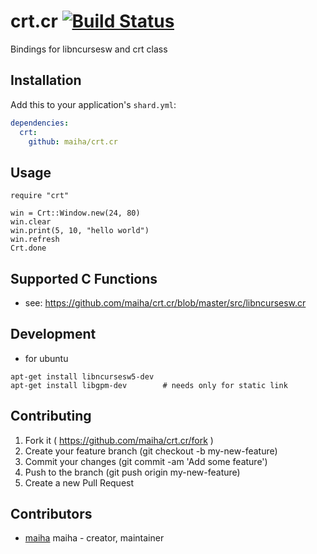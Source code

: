 # crt.cr [![Build Status](https://travis-ci.org/maiha/crt.cr.svg?branch=travis)](https://travis-ci.org/maiha/crt.cr)

Bindings for libncursesw and crt class

## Installation


Add this to your application's `shard.yml`:

```yaml
dependencies:
  crt:
    github: maiha/crt.cr
```


## Usage


```crystal
require "crt"

win = Crt::Window.new(24, 80)
win.clear
win.print(5, 10, "hello world")
win.refresh
Crt.done
```

## Supported C Functions

- see: https://github.com/maiha/crt.cr/blob/master/src/libncursesw.cr


## Development

- for ubuntu

```shell
apt-get install libncursesw5-dev
apt-get install libgpm-dev        # needs only for static link
```

## Contributing

1. Fork it ( https://github.com/maiha/crt.cr/fork )
2. Create your feature branch (git checkout -b my-new-feature)
3. Commit your changes (git commit -am 'Add some feature')
4. Push to the branch (git push origin my-new-feature)
5. Create a new Pull Request

## Contributors

- [maiha](https://github.com/maiha) maiha - creator, maintainer
